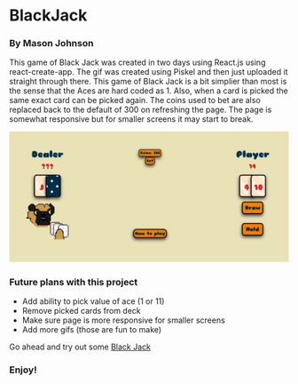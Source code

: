 # BlackJack
### By Mason Johnson
This game of Black Jack was created in two days using React.js using react-create-app. The gif
was created using Piskel and then just uploaded it straight through there.
This game of Black Jack is a bit simplier than most is the sense that the Aces are hard coded
as 1. Also, when a card is picked the same exact card can be picked again. The coins used to bet are
also replaced back to the default of 300 on refreshing the page. The page is somewhat responsive but 
for smaller screens it may start to break. 

![Screen Shot](/src/images/BlackJackScreenShot.JPG)

### Future plans with this project  
- Add ability to pick value of ace (1 or 11)
- Remove picked cards from deck
- Make sure page is more responsive for smaller screens
 - Add more gifs (those are fun to make)
 
 Go ahead and try out some [Black Jack](https://masej.github.io/BlackJack-MJ/)
### Enjoy!
